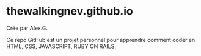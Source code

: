 # thewalkingnev.github.io
Crée par Alex.G.

Ce repo GitHub est un projet personnel pour apprendre comment coder en HTML, CSS, JAVASCRIPT, RUBY ON RAILS.
